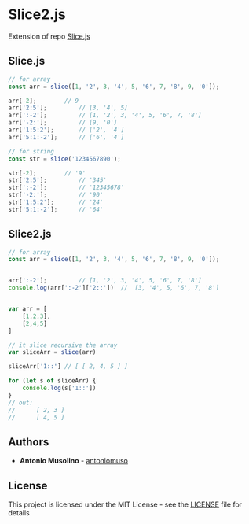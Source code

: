 # Slice2.js
Extension of repo [Slice.js](https://github.com/hustcc/slice.js)

## Slice.js
```javascript
// for array
const arr = slice([1, '2', 3, '4', 5, '6', 7, '8', 9, '0']);

arr[-2];  		// 9
arr['2:5'];  		// [3, '4', 5]
arr[':-2'];  		// [1, '2', 3, '4', 5, '6', 7, '8']
arr['-2:'];  		// [9, '0']
arr['1:5:2'];  		// ['2', '4']
arr['5:1:-2'];  	// ['6', '4']

// for string
const str = slice('1234567890');

str[-2];  		// '9'
str['2:5'];  		// '345'
str[':-2'];  		// '12345678'
str['-2:'];  		// '90'
str['1:5:2'];  		// '24'
str['5:1:-2'];  	// '64'
```

## Slice2.js
```javascript
// for array
const arr = slice([1, '2', 3, '4', 5, '6', 7, '8', 9, '0']);


arr[':-2'];  		// [1, '2', 3, '4', 5, '6', 7, '8']
console.log(arr[':-2']['2::'])  //  [3, '4', 5, '6', 7, '8']


var arr = [
    [1,2,3],
    [2,4,5]
]

// it slice recursive the array
var sliceArr = slice(arr) 

sliceArr['1::'] // [ [ 2, 4, 5 ] ]

for (let s of sliceArr) {
    console.log(s['1::']) 
} 
// out:
//      [ 2, 3 ]
//      [ 4, 5 ]

```


## Authors

* **Antonio Musolino** - [antoniomuso](https://github.com/antoniomuso)



## License

This project is licensed under the MIT License - see the [LICENSE](LICENSE) file for details